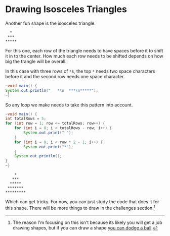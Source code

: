 # Drawing Isosceles Triangles

Another fun shape is the isosceles triangle.

```
  *
 ***
*****
```

For this one, each row of the triangle needs to have spaces before it to shift it in to the
center. How much each row needs to be shifted depends on how big the trangle will be overall.

In this case with three rows of `*`s, the top `*` needs two space characters before it
and the second row needs one space character.

```java
~void main() {
System.out.println("   *\n  ***\n*****");
~}
```

So any loop we make needs to take this pattern into account.

```java
~void main() {
int totalRows = 5;
for (int row = 1; row <= totalRows; row++) {
    for (int i = 0; i < totalRows - row; i++) {
        System.out.print(" ");
    }
    for (int i = 0; i < row * 2 - 1; i++) {
        System.out.print("*");
    }
    System.out.println();
}
~}
```

```
    *
   ***
  *****
 *******
*********
```

Which can get tricky. For now, you can just study the code that does it for this shape. There will be more things to draw
in the challenges section.[^reason]

[^reason]: The reason I'm focusing on this isn't because its likely you will get a job drawing shapes, but if you can draw a shape [you can dodge a ball](https://www.youtube.com/watch?v=1ZXHsNqkDI4).
